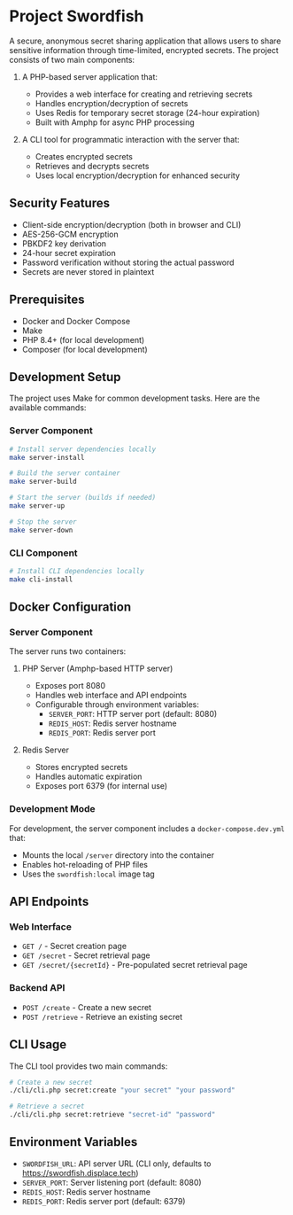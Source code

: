 # Project Swordfish

A secure, anonymous secret sharing application that allows users to share sensitive information through time-limited, encrypted secrets. The project consists of two main components:

1. A PHP-based server application that:
   - Provides a web interface for creating and retrieving secrets
   - Handles encryption/decryption of secrets
   - Uses Redis for temporary secret storage (24-hour expiration)
   - Built with Amphp for async PHP processing

2. A CLI tool for programmatic interaction with the server that:
   - Creates encrypted secrets
   - Retrieves and decrypts secrets
   - Uses local encryption/decryption for enhanced security

## Security Features

- Client-side encryption/decryption (both in browser and CLI)
- AES-256-GCM encryption
- PBKDF2 key derivation
- 24-hour secret expiration
- Password verification without storing the actual password
- Secrets are never stored in plaintext

## Prerequisites

- Docker and Docker Compose
- Make
- PHP 8.4+ (for local development)
- Composer (for local development)

## Development Setup

The project uses Make for common development tasks. Here are the available commands:

### Server Component

```bash
# Install server dependencies locally
make server-install

# Build the server container
make server-build

# Start the server (builds if needed)
make server-up

# Stop the server
make server-down
```

### CLI Component

```bash
# Install CLI dependencies locally
make cli-install
```

## Docker Configuration

### Server Component

The server runs two containers:
1. PHP Server (Amphp-based HTTP server)
   - Exposes port 8080
   - Handles web interface and API endpoints
   - Configurable through environment variables:
     - `SERVER_PORT`: HTTP server port (default: 8080)
     - `REDIS_HOST`: Redis server hostname
     - `REDIS_PORT`: Redis server port

2. Redis Server
   - Stores encrypted secrets
   - Handles automatic expiration
   - Exposes port 6379 (for internal use)

### Development Mode

For development, the server component includes a `docker-compose.dev.yml` that:
- Mounts the local `/server` directory into the container
- Enables hot-reloading of PHP files
- Uses the `swordfish:local` image tag

## API Endpoints

### Web Interface
- `GET /` - Secret creation page
- `GET /secret` - Secret retrieval page
- `GET /secret/{secretId}` - Pre-populated secret retrieval page

### Backend API
- `POST /create` - Create a new secret
- `POST /retrieve` - Retrieve an existing secret

## CLI Usage

The CLI tool provides two main commands:

```bash
# Create a new secret
./cli/cli.php secret:create "your secret" "your password"

# Retrieve a secret
./cli/cli.php secret:retrieve "secret-id" "password"
```

## Environment Variables

- `SWORDFISH_URL`: API server URL (CLI only, defaults to https://swordfish.displace.tech)
- `SERVER_PORT`: Server listening port (default: 8080)
- `REDIS_HOST`: Redis server hostname
- `REDIS_PORT`: Redis server port (default: 6379)
